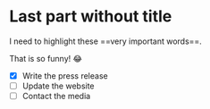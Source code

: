 # Last part without title

I need to highlight these ==very important words==.

That is so funny! :joy:

- [x] Write the press release
- [ ] Update the website
- [ ] Contact the media
